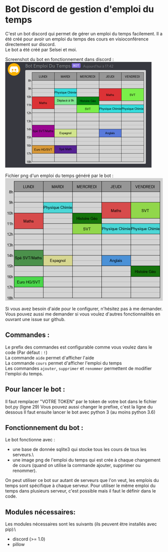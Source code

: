 # Bot Discord de gestion d'emploi du temps
C'est un bot discord qui permet de gérer un emploi du temps facilement. Il a été créé pour avoir un emploi du temps des cours en visioconférence directement sur discord.\
Le bot a été créé par Selsei et moi.

Screenshot du bot en fonctionnement dans discord :\
![Screenshot du bot](EDT_exemple_discord.png?raw=true "Screenshot du bot en fonctionnement dans discord")

Fichier png d'un emploi du temps généré par le bot :\
![Screenshot du bot](EDT_exemple.png?raw=true "Fichier png d'un emploi du temps généré par le bot")

Si vous avez besoin d'aide pour le configurer, n'hésitez pas à me demander. Vous pouvez aussi me demander si vous voulez d'autres fonctionnalités en ouvrant une issue sur github.


## Commandes :
Le prefix des commandes est configurable comme vous voulez dans le code (Par défaut : `!`)\
La commande `aide` permet d'afficher l'aide\
La commande `cours` permet d'afficher l'emploi du temps\
Les commandes `ajouter`, `supprimer` et `renommer` permettent de modifier l'emploi du temps.


## Pour lancer le bot :
Il faut remplacer "VOTRE TOKEN" par le token de votre bot dans le fichier bot.py (ligne 29)
Vous pouvez aussi changer le prefixe, c'est la ligne du dessous
Il faut ensuite lancer le bot avec python 3 (au moins python 3.6)


## Fonctionnement du bot :
Le bot fonctionne avec :
- une base de donnée sqlite3 qui stocke tous les cours de tous les serveurs.\
- une image png de l'emploi du temps qui est crée à chaque changement de cours (quand on utilise la commande ajouter, supprimer ou renommer).

On peut utiliser ce bot sur autant de serveurs que l'on veut, les emplois du temps sont spécifique à chaque serveur. Pour utiliser le même emploi du temps dans plusieurs serveur, c'est possible mais il faut le définir dans le code.


## Modules nécessaires:
Les modules nécessaires sont les suivants (ils peuvent être installés avec pip):\
- discord (>= 1.0)
- pillow